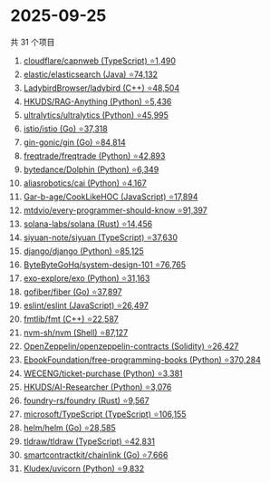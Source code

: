 # 2025-09-25

共 31 个项目

<!-- BEGIN GITHUB -->
<!-- 最后更新时间 2025-09-25 18:09:42 +0800 -->
1. [cloudflare/capnweb (TypeScript) ⭐1,490](https://github.com/cloudflare/capnweb)
1. [elastic/elasticsearch (Java) ⭐74,132](https://github.com/elastic/elasticsearch)
1. [LadybirdBrowser/ladybird (C++) ⭐48,504](https://github.com/LadybirdBrowser/ladybird)
1. [HKUDS/RAG-Anything (Python) ⭐5,436](https://github.com/HKUDS/RAG-Anything)
1. [ultralytics/ultralytics (Python) ⭐45,995](https://github.com/ultralytics/ultralytics)
1. [istio/istio (Go) ⭐37,318](https://github.com/istio/istio)
1. [gin-gonic/gin (Go) ⭐84,814](https://github.com/gin-gonic/gin)
1. [freqtrade/freqtrade (Python) ⭐42,893](https://github.com/freqtrade/freqtrade)
1. [bytedance/Dolphin (Python) ⭐6,349](https://github.com/bytedance/Dolphin)
1. [aliasrobotics/cai (Python) ⭐4,167](https://github.com/aliasrobotics/cai)
1. [Gar-b-age/CookLikeHOC (JavaScript) ⭐17,894](https://github.com/Gar-b-age/CookLikeHOC)
1. [mtdvio/every-programmer-should-know ⭐91,397](https://github.com/mtdvio/every-programmer-should-know)
1. [solana-labs/solana (Rust) ⭐14,456](https://github.com/solana-labs/solana)
1. [siyuan-note/siyuan (TypeScript) ⭐37,630](https://github.com/siyuan-note/siyuan)
1. [django/django (Python) ⭐85,125](https://github.com/django/django)
1. [ByteByteGoHq/system-design-101 ⭐76,765](https://github.com/ByteByteGoHq/system-design-101)
1. [exo-explore/exo (Python) ⭐31,163](https://github.com/exo-explore/exo)
1. [gofiber/fiber (Go) ⭐37,897](https://github.com/gofiber/fiber)
1. [eslint/eslint (JavaScript) ⭐26,497](https://github.com/eslint/eslint)
1. [fmtlib/fmt (C++) ⭐22,587](https://github.com/fmtlib/fmt)
1. [nvm-sh/nvm (Shell) ⭐87,127](https://github.com/nvm-sh/nvm)
1. [OpenZeppelin/openzeppelin-contracts (Solidity) ⭐26,427](https://github.com/OpenZeppelin/openzeppelin-contracts)
1. [EbookFoundation/free-programming-books (Python) ⭐370,284](https://github.com/EbookFoundation/free-programming-books)
1. [WECENG/ticket-purchase (Python) ⭐3,381](https://github.com/WECENG/ticket-purchase)
1. [HKUDS/AI-Researcher (Python) ⭐3,076](https://github.com/HKUDS/AI-Researcher)
1. [foundry-rs/foundry (Rust) ⭐9,567](https://github.com/foundry-rs/foundry)
1. [microsoft/TypeScript (TypeScript) ⭐106,155](https://github.com/microsoft/TypeScript)
1. [helm/helm (Go) ⭐28,585](https://github.com/helm/helm)
1. [tldraw/tldraw (TypeScript) ⭐42,831](https://github.com/tldraw/tldraw)
1. [smartcontractkit/chainlink (Go) ⭐7,666](https://github.com/smartcontractkit/chainlink)
1. [Kludex/uvicorn (Python) ⭐9,832](https://github.com/Kludex/uvicorn)
<!-- END GITHUB -->
